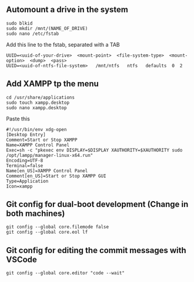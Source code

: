 ## Automount a drive in the system
```
sudo blkid
sudo mkdir /mnt/(NAME_OF_DRIVE)
sudo nano /etc/fstab
```
Add this line to the fstab, separated with a TAB
```
UUID=<uuid-of-your-drive>  <mount-point>  <file-system-type>  <mount-option>  <dump>  <pass>
UUID=<uuid-of-ntfs-file-system>   /mnt/ntfs   ntfs   defaults  0  2
```

## Add XAMPP tp the menu
```
cd /usr/share/applications
sudo touch xampp.desktop
sudo nano xampp.desktop
```
Paste this
```
#!/usr/bin/env xdg-open
[Desktop Entry]
Comment=Start or Stop XAMPP
Name=XAMPP Control Panel
Exec=sh -c "pkexec env DISPLAY=$DISPLAY XAUTHORITY=$XAUTHORITY sudo /opt/lampp/manager-linux-x64.run"
Encoding=UTF-8
Terminal=false
Name[en_US]=XAMPP Control Panel
Comment[en_US]=Start or Stop XAMPP GUI
Type=Application
Icon=xampp
```

## Git config for dual-boot development (Change in both machines)
```
git config --global core.filemode false
git config --global core.eol lf
```

## Git config for editing the commit messages with VSCode
```
git config --global core.editor "code --wait"
```
